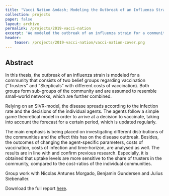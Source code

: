 ```yaml
---
title: "Vacci Nation &mdash; Modeling the Outbreak of an Influenza Strain in a Population with Different Belief Groups"
collection: projects
paper: false
layout: archive
permalink: /projects/2019-vacci-nation
excerpt: 'We modeled the outbreak of an influenza strain for a community that consists of two belief groups regarding vaccination ("trusters" and "skepticals"). The disease spreads according to an SIVR-model taking into account the game theory based vaccination decisions of the individual agents.'
header:
    teaser: /projects/2019-vacci-nation/vacci-nation-cover.png
---
```


Abstract
--------

In this thesis, the outbreak of an influenza strain is modeled for a community that consists of two belief groups regarding vaccination ("Trusters" and "Skepticals" with different costs of vaccination). Both groups form sub-groups of the community and are assumed to resemble small-world networks, which are further combined.

Relying on an SIVR-model, the disease spreads according to the infection rate and the decisions of the individual agents. The agents follow a simple game theoretical model in order to arrive at a decision to vaccinate, taking into account the forecast for a certain period, which is updated regularly.

The main emphasis is being placed on investigating different distributions of the communities and the effect this has on the disease outbreak. Besides, the outcomes of changing the agent-specific parameters, costs of vaccination, costs of infection and time-horizon, are analysed as well. The results are in line with and confirm previous research. Especially, it is obtained that uptake levels are more sensitive to the share of trusters in the community, compared to the cost-ratios of the individual communities.

Group work with Nicolas Antunes Morgado, Benjamin Gundersen and Julius Siebenaller.

Download the full report <a href="/files/2019-vacci-nation/Report_Vacci-Nation.pdf" target="_blank" rel="noopener noreferrer">here</a>.
